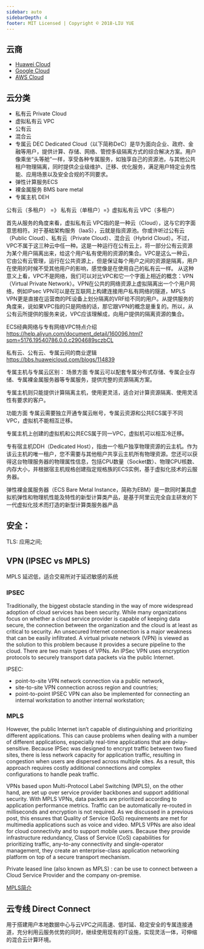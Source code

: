 ```yaml
---
sidebar: auto
sidebarDepth: 4
footer: MIT Licensed | Copyright © 2018-LIU YUE
---
```


## 云商
+ [Huawei Cloud](/docs/software/project_manage/cloud_huawei)
+ [Google Cloud](/docs/software/project_manage/cloud_google)
+ [AWS Cloud](/docs/software/project_manage/cloud_aws)

## 云分类
+ 私有云 Private Cloud
+ 虚拟私有云 VPC
+ 公有云
+ 混合云 
+ 专属云 DEC
    Dedicated Cloud（以下简称DeC）是华为面向企业、政府、金融等用户，提供计算、存储、网络、管控多级隔离方式的综合解决方案。用户像乘坐“头等舱”一样，享受各种专属服务，如独享自己的资源池，与其他公共租户物理隔离，同时提供企业级维护、迁移、优化服务，满足用户特定业务性能、应用场景以及安全合规的不同要求。
+ 弹性计算服务ECS
+ 裸金属服务 BMS bare metal
+ 专属主机 DEH

公有云（多租户） =》 私有云（单租户）=》虚拟私有云 VPC（多租户）

首先从服务的角度来看，虚拟私有云 VPC指的是一种云（Cloud），这与它的字面意思相符。对于基础架构服务（IaaS），云就是指资源池。你或许听过公有云（Public Cloud）、私有云（Private Cloud）、混合云（Hybrid Cloud）。不过，VPC不属于这三种云中任一种。这是一种运行在公有云上，将一部分公有云资源为某个用户隔离出来，给这个用户私有使用的资源的集合。VPC是这么一种云，它由公有云管理，运行在公共资源上，但是保证每个用户之间的资源是隔离，用户在使用的时候不受其他用户的影响，感觉像是在使用自己的私有云一样。
从这种意义上看，VPC不是网络，我们可以对比VPC和它一个字面上相近的概念：VPN（Virtual Private Network）。VPN在公共的网络资源上虚拟隔离出一个个用户网络，例如IPsec VPN可以是在互联网上构建连接用户私有网络的隧道，MPLS VPN更是直接在运营商的PE设备上划分隔离的VRF给不同的用户。从提供服务的角度来，说如果VPC指的只是网络的话，那它跟VPN的概念是重复的。所以，从公有云所提供的服务来说，VPC应该理解成，向用户提供的隔离资源的集合。

ECS经典网络与专有网络VPC特点介绍
https://help.aliyun.com/document_detail/160096.html?spm=5176.19540786.0.0.c2904689sczbCL


私有云、公有云、专属云间的商业逻辑
https://bbs.huaweicloud.com/blogs/114839

专属主机与专属云区别：
场景方面
专属云可以配套专属分布式存储、专属企业存储、专属裸金属服务器等专属服务，提供完整的资源隔离方案。

专属主机则只能提供计算隔离主机，使用更灵活，适合对计算资源隔离、使用灵活性有要求的客户。

功能方面
专属云需要独立开通专属云帐号，专属云资源和公共ECS属于不同VPC，虚拟机不能相互迁移。

专属主机上创建的虚拟机和公共ECS属于同一VPC，虚拟机可以相互冷迁移。

专有宿主机DDH（Dedicated Host），指由一个租户独享物理资源的云主机。作为该云主机的唯一租户，您不需要与其他租户共享云主机所有物理资源。您还可以获得这台物理服务器的物理属性信息，包括CPU数量（Socket数）、物理CPU核数、内存大小，并根据宿主机规格创建指定规格族的ECS实例，基于虚拟化技术的云服务器。

弹性裸金属服务器（ECS Bare Metal Instance，简称为EBM）是一款同时兼具虚拟机弹性和物理机性能及特性的新型计算类产品，是基于阿里云完全自主研发的下一代虚拟化技术而打造的新型计算类服务器产品


## 安全：
TLS:
应用之间;


## VPN (IPSEC vs MPLS)
MPLS 延迟低，适合交易所对于延迟敏感的系统

### IPSEC
Traditionally, the biggest obstacle standing in the way of more widespread adoption of cloud services has been security. While many organizations focus on whether a cloud service provider is capable of keeping data secure, the connection between the organization and the cloud is at least as critical to security. An unsecured Internet connection is a major weakness that can be easily infiltrated.
A virtual private network (VPN) is viewed as the solution to this problem because it provides a secure pipeline to the cloud. There are two main types of VPNs. An IPSec VPN uses encryption protocols to securely transport data packets via the public Internet. 

IPSEC:
+ point-to-site VPN network connection via a public network,
+ site-to-site VPN connection across region and countries;
+ point-to-point IPSEC VPN can also be implemented for connecting an internal workstation to another internal workstation;

### MPLS
However, the public Internet isn’t capable of distinguishing and prioritizing different applications.
This can cause problems when dealing with a number of different applications, especially real-time applications that are delay-sensitive. Because IPSec was designed to encrypt traffic between two fixed sites, there is less network capacity for application traffic, resulting in congestion when users are dispersed across multiple sites. As a result, this approach requires costly additional connections and complex configurations to handle peak traffic.

VPNs based upon Multi-Protocol Label Switching (MPLS), on the other hand, are set up over service provider backbones and support additional security. With MPLS VPNs, data packets are prioritized according to application performance metrics. Traffic can be automatically re-routed in milliseconds and encryption is not required. As we discussed in a previous post, this ensures that Quality of Service (QoS) requirements are met for multimedia applications such as voice and video.
MPLS VPNs are also ideal for cloud connectivity and to support mobile users. Because they provide infrastructure redundancy, Class of Service (CoS) capabilities for prioritizing traffic, any-to-any connectivity and single-operator management, they create an enterprise-class application networking platform on top of a secure transport mechanism.

Private leased line (also known as MPLS) :
can be use to connect between a Cloud Service Provider and the company on-premise.

[MPLS简介](https://bbs.huaweicloud.com/blogs/313996)


## 云专线 Direct Connect

用于搭建用户本地数据中心与云VPC之间高速、低时延、稳定安全的专属连接通道，充分利用云服务优势的同时，继续使用现有的IT设施，实现灵活一体，可伸缩的混合云计算环境。

